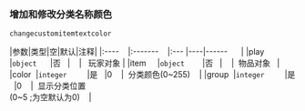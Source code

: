 ### 增加和修改分类名称颜色
`changecustomitemtextcolor`

|参数|类型|空|默认|注释|
|:----    |:-------    |:--- |----|------      |
|play     |`object`      |否   |    |   玩家对象 |
|item     |`object`        |否   |    |  物品对象   |
|color  |`integer`         |是   |0    |  分类颜色(0~255)    |
|group  |`integer`         |是   |0    |  显示分类位置<br />(0~5 ;为空默认为0)    |

